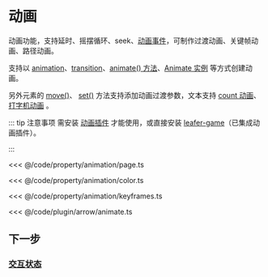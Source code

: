 <script setup>
import Case from '/component/Case.vue'
</script>

# 动画

动画功能，支持延时、摇摆循环、seek、[动画事件](/plugin/in/animate/#animate-类#event-ianimateevents)，可制作过渡动画、关键帧动画、路径动画。

支持以 [animation](/reference/UI/animation.md)、[transition](/reference/UI/transition.md)、[animate() 方法](/reference/UI/animate.md)、[Animate 实例](/plugin/in/animate/#animate-类) 等方式创建动画。

另外元素的 [move()](/reference/UI/position.md#move-addx-number-ipointdata-addy-0-transition-itranstion)、 [ set()](/reference/UI/data.md#set-data-iuiinputdata-transition-itranstion) 方法支持添加动画过渡参数，文本支持 [count 动画](/reference/display/Text.md#文本-count-动画)、[打字机动画](/reference/display/Text.md#打字机动画) 。

::: tip 注意事项
需安装 [动画插件](/plugin/in/animate/index.md) 才能使用，或直接安装 [leafer-game](/guide/install/game/start.md)（已集成动画插件）。

:::

<case name="AnimatePage" editor=false></case>

<<< @/code/property/animation/page.ts

<case name="AnimateColor" editor=false></case>

<<< @/code/property/animation/color.ts

<case name="AnimateFrames" editor=false></case>

<<< @/code/property/animation/keyframes.ts

<case name="Arrow" index=24 editor=false></case>

<<< @/code/plugin/arrow/animate.ts

## 下一步

### [交互状态](/guide/plugin/state.md)

